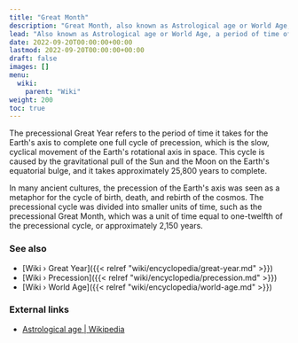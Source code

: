 ```yaml
---
title: "Great Month"
description: "Great Month, also known as Astrological age or World Age, a period of time of around 2'160 years, the amount of time it takes for the phenomonen of precession to shift the Zodiacal band on the ecliptic westwards by 30 degrees, or a twelth of of the full circonference of 360 degrees. 12 Great Months amount to one Great Year."
lead: "Also known as Astrological age or World Age, a period of time of around 2'160 years, the amount of time it takes for the phenomonen of precession to shift the Zodiacal band on the ecliptic westwards by 30 degrees, or a twelth of of the full circonference of 360 degrees. 12 Great Months amount to one Great Year."
date: 2022-09-20T00:00:00+00:00
lastmod: 2022-09-20T00:00:00+00:00
draft: false
images: []
menu:
  wiki:
    parent: "Wiki"
weight: 200
toc: true
---
```


The precessional Great Year refers to the period of time it takes for the Earth's axis to complete one full cycle of precession, which is the slow, cyclical movement of the Earth's rotational axis in space. This cycle is caused by the gravitational pull of the Sun and the Moon on the Earth's equatorial bulge, and it takes approximately 25,800 years to complete.

In many ancient cultures, the precession of the Earth's axis was seen as a metaphor for the cycle of birth, death, and rebirth of the cosmos. The precessional cycle was divided into smaller units of time, such as the precessional Great Month, which was a unit of time equal to one-twelfth of the precessional cycle, or approximately 2,150 years.

### See also

- [Wiki › Great Year]({{< relref "wiki/encyclopedia/great-year.md" >}})
- [Wiki › Precession]({{< relref "wiki/encyclopedia/precession.md" >}})
- [Wiki › World Age]({{< relref "wiki/encyclopedia/world-age.md" >}})

### External links

- [Astrological age | Wikipedia](https://en.wikipedia.org/wiki/Astrological_age)
